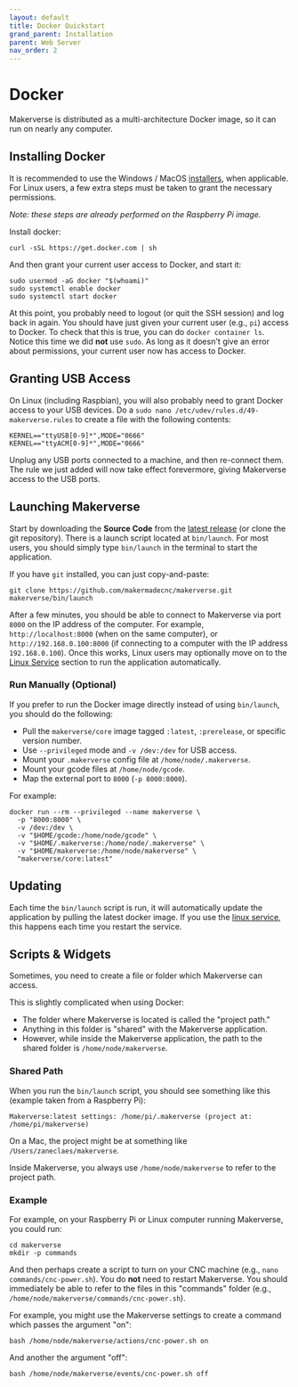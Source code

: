```yaml
---
layout: default
title: Docker Quickstart
grand_parent: Installation
parent: Web Server
nav_order: 2
---
```


# Docker

Makerverse is distributed as a multi-architecture Docker image, so it can run on nearly any computer.

## Installing Docker

It is recommended to use the Windows / MacOS [installers](https://www.docker.com/products/docker-desktop), when applicable. For Linux users, a few extra steps must be taken to grant the necessary permissions.

_Note: these steps are already performed on the Raspberry Pi image._

Install docker:
```
curl -sSL https://get.docker.com | sh
```

And then grant your current user access to Docker, and start it:
```
sudo usermod -aG docker "$(whoami)"
sudo systemctl enable docker
sudo systemctl start docker
````

At this point, you probably need to logout (or quit the SSH session) and log back in again. You should have just given your current user (e.g., `pi`) access to Docker. To check that this is true, you can do `docker container ls`. Notice this time we did **not** use `sudo`. As long as it doesn't give an error about permissions, your current user now has access to Docker.

## Granting USB Access

On Linux (including Raspbian), you will also probably need to grant Docker access to your USB devices. Do a `sudo nano /etc/udev/rules.d/49-makerverse.rules` to create a file with the following contents:

```
KERNEL=="ttyUSB[0-9]*",MODE="0666"
KERNEL=="ttyACM[0-9]*",MODE="0666"
```

Unplug any USB ports connected to a machine, and then re-connect them. The rule we just added will now take effect forevermore, giving Makerverse access to the USB ports.

## Launching Makerverse

Start by downloading the **Source Code** from the [latest release](https://github.com/makermadecnc/makerverse/releases) (or clone the git repository). There is a launch script located at `bin/launch`. For most users, you should simply type `bin/launch` in the terminal to start the application.

If you have `git` installed, you can just copy-and-paste:

```
git clone https://github.com/makermadecnc/makerverse.git
makerverse/bin/launch
```

After a few minutes, you should be able to connect to Makerverse via port `8000` on the IP address of the computer. For example, `http://localhost:8000` (when on the same computer), or `http://192.168.0.100:8000` (if connecting to a computer with the IP address `192.168.0.100`). Once this works, Linux users may optionally move on to the [Linux Service](/installation/web-server/linux-service/) section to run the application automatically.

### Run Manually (Optional)

If you prefer to run the Docker image directly instead of using `bin/launch`, you should do the following:

- Pull the `makerverse/core` image tagged `:latest`, `:prerelease`, or specific version number.
- Use `--privileged` mode and `-v /dev:/dev` for USB access.
- Mount your `.makerverse` config file at `/home/node/.makerverse`.
- Mount your gcode files at `/home/node/gcode`.
- Map the external port to `8000` (`-p 8000:8000`).

For example:
```
docker run --rm --privileged --name makerverse \
  -p "8000:8000" \
  -v /dev:/dev \
  -v "$HOME/gcode:/home/node/gcode" \
  -v "$HOME/.makerverse:/home/node/.makerverse" \
  -v "$HOME/makerverse:/home/node/makerverse" \
  "makerverse/core:latest"
```

## Updating

Each time the `bin/launch` script is run, it will automatically update the application by pulling the latest docker image. If you use the [linux service](/installation/web-server/linux-service/#updating), this happens each time you restart the service.

## Scripts & Widgets

Sometimes, you need to create a file or folder which Makerverse can access.

This is slightly complicated when using Docker:

- The folder where Makerverse is located is called the "project path."
- Anything in this folder is "shared" with the Makerverse application.
- However, while inside the Makerverse application, the path to the shared folder is `/home/node/makerverse`.

### Shared Path

When you run the `bin/launch` script, you should see something like this (example taken from a Raspberry Pi):

```
Makerverse:latest settings: /home/pi/.makerverse (project at: /home/pi/makerverse)
```

On a Mac, the project might be at something like `/Users/zaneclaes/makerverse`.

Inside Makerverse, you always use `/home/node/makerverse` to refer to the project path.

### Example

For example, on your Raspberry Pi or Linux computer running Makerverse, you could run:

```
cd makerverse
mkdir -p commands
```

And then perhaps create a script to turn on your CNC machine (e.g., `nano commands/cnc-power.sh`). You do **not** need to restart Makerverse. You should immediately be able to refer to the files in this "commands" folder (e.g., `/home/node/makerverse/commands/cnc-power.sh`).

For example, you might use the Makerverse settings to create a command which passes the argument "on":

```
bash /home/node/makerverse/actions/cnc-power.sh on
```

And another the argument "off":

```
bash /home/node/makerverse/events/cnc-power.sh off
```
